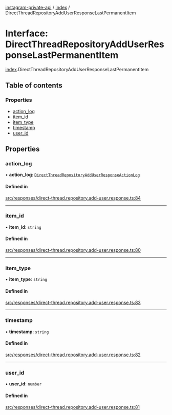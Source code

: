 [instagram-private-api](../../README.md) / [index](../../modules/index.md) / DirectThreadRepositoryAddUserResponseLastPermanentItem

# Interface: DirectThreadRepositoryAddUserResponseLastPermanentItem

[index](../../modules/index.md).DirectThreadRepositoryAddUserResponseLastPermanentItem

## Table of contents

### Properties

- [action\_log](DirectThreadRepositoryAddUserResponseLastPermanentItem.md#action_log)
- [item\_id](DirectThreadRepositoryAddUserResponseLastPermanentItem.md#item_id)
- [item\_type](DirectThreadRepositoryAddUserResponseLastPermanentItem.md#item_type)
- [timestamp](DirectThreadRepositoryAddUserResponseLastPermanentItem.md#timestamp)
- [user\_id](DirectThreadRepositoryAddUserResponseLastPermanentItem.md#user_id)

## Properties

### action\_log

• **action\_log**: [`DirectThreadRepositoryAddUserResponseActionLog`](DirectThreadRepositoryAddUserResponseActionLog.md)

#### Defined in

[src/responses/direct-thread.repository.add-user.response.ts:84](https://github.com/Nerixyz/instagram-private-api/blob/0e0721c/src/responses/direct-thread.repository.add-user.response.ts#L84)

___

### item\_id

• **item\_id**: `string`

#### Defined in

[src/responses/direct-thread.repository.add-user.response.ts:80](https://github.com/Nerixyz/instagram-private-api/blob/0e0721c/src/responses/direct-thread.repository.add-user.response.ts#L80)

___

### item\_type

• **item\_type**: `string`

#### Defined in

[src/responses/direct-thread.repository.add-user.response.ts:83](https://github.com/Nerixyz/instagram-private-api/blob/0e0721c/src/responses/direct-thread.repository.add-user.response.ts#L83)

___

### timestamp

• **timestamp**: `string`

#### Defined in

[src/responses/direct-thread.repository.add-user.response.ts:82](https://github.com/Nerixyz/instagram-private-api/blob/0e0721c/src/responses/direct-thread.repository.add-user.response.ts#L82)

___

### user\_id

• **user\_id**: `number`

#### Defined in

[src/responses/direct-thread.repository.add-user.response.ts:81](https://github.com/Nerixyz/instagram-private-api/blob/0e0721c/src/responses/direct-thread.repository.add-user.response.ts#L81)
